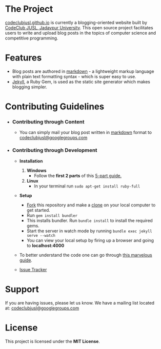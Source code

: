 # The Project  
[codeclubjusl.github.io](https://codeclubjusl.github.io/) is currently a blogging-oriented website
built by [CodeClub JUSL, Jadavpur University](). This open source project facilitates users to write and upload blog posts in the topics of computer science and competitive programming.  

# Features  
*  Blog posts are authored in [markdown](https://learn.getgrav.org/content/markdown) - a lightweight markup language with plain text formatting syntax - which is super easy to use.  
* [Jekyll](https://jekyllrb.com/), a Ruby Gem, is used as the static site generator which makes blogging simpler.  

# Contributing Guidelines  
* ### Contributing through Content
  *  You can simply mail your blog post written in [markdown](https://learn.getgrav.org/content/markdown) format to  [codeclubjusl@googlegroups.com]()  

* ### Contributing through Development  
  * **Installation** 
	  1. **Windows**
	        *  Follow the **first 2 parts** of this [5-part guide.](http://jekyll-windows.juthilo.com/1-ruby-and-devkit/)
	  2. **Linux**	   
          	*  In your terminal run ```sudo apt-get install ruby-full```  
 
  * **Setup**
    *  [Fork](https://help.github.com/articles/fork-a-repo/) this repository and make a [clone](https://help.github.com/articles/cloning-a-repository/) on your local computer to get started.  
    *  Run ```gem install bundler```    
    *  This installs bundler. Run ```bundle install``` to install the required gems.  
    *  Start the server in watch mode by running ```bundle exec jekyll serve --watch```  
    *  You can view your local setup by firing up a browser and going to **localhost:4000**
    
  * To better understand the code one can go through [this marvelous guide](http://jmcglone.com/guides/github-pages/).
  * [Issue Tracker](https://github.com/CodeClubJUSL/codeclubjusl.github.io/issues)

# Support
If you are having issues, please let us know.
We have a mailing list located at: [codeclubjusl@googlegroups.com]()  

# License
This project is licensed under the **MIT License**.
